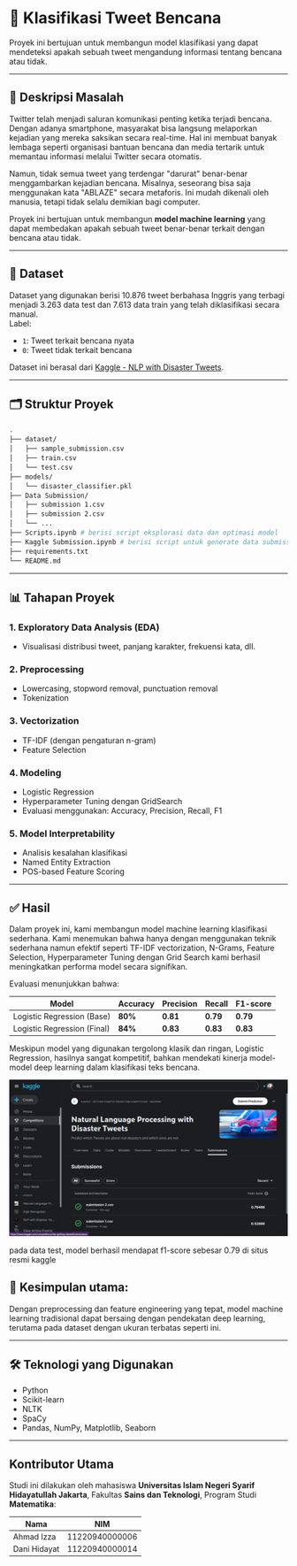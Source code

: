 # 🧠 Klasifikasi Tweet Bencana

Proyek ini bertujuan untuk membangun model klasifikasi yang dapat mendeteksi apakah sebuah tweet mengandung informasi tentang bencana atau tidak.

---

## 📌 Deskripsi Masalah

Twitter telah menjadi saluran komunikasi penting ketika terjadi bencana. Dengan adanya smartphone, masyarakat bisa langsung melaporkan kejadian yang mereka saksikan secara real-time. Hal ini membuat banyak lembaga seperti organisasi bantuan bencana dan media tertarik untuk memantau informasi melalui Twitter secara otomatis.

Namun, tidak semua tweet yang terdengar "darurat" benar-benar menggambarkan kejadian bencana. Misalnya, seseorang bisa saja menggunakan kata "ABLAZE" secara metaforis. Ini mudah dikenali oleh manusia, tetapi tidak selalu demikian bagi computer.

Proyek ini bertujuan untuk membangun **model machine learning** yang dapat membedakan apakah sebuah tweet benar-benar terkait dengan bencana atau tidak.

---

## 📁 Dataset

Dataset yang digunakan berisi 10.876 tweet berbahasa Inggris yang terbagi menjadi 3.263 data test dan 7.613 data train yang telah diklasifikasi secara manual.  
Label:
- `1`: Tweet terkait bencana nyata
- `0`: Tweet tidak terkait bencana

Dataset ini berasal dari [Kaggle - NLP with Disaster Tweets](https://www.kaggle.com/competitions/nlp-getting-started).

---

## 🗂️ Struktur Proyek

```bash
.
├── dataset/
│   ├── sample_submission.csv
│   ├── train.csv
│   └── test.csv
├── models/
│   └── disaster_classifier.pkl
├── Data Submission/
│   ├── submission 1.csv
│   ├── submission 2.csv
│   └── ...
├── Scripts.ipynb # berisi script eksplorasi data dan optimasi model
├── Kaggle Submission.ipynb # berisi script untuk generate data submission ke Kaggle
├── requirements.txt
└── README.md 
```
---

## 📊 Tahapan Proyek
### 1. Exploratory Data Analysis (EDA)
- Visualisasi distribusi tweet, panjang karakter, frekuensi kata, dll.
### 2. Preprocessing
- Lowercasing, stopword removal, punctuation removal
- Tokenization
### 3. Vectorization
- TF-IDF (dengan pengaturan n-gram)
- Feature Selection
### 4. Modeling
- Logistic Regression
- Hyperparameter Tuning dengan GridSearch
- Evaluasi menggunakan: Accuracy, Precision, Recall, F1
### 5. Model Interpretability
- Analisis kesalahan klasifikasi
- Named Entity Extraction
- POS-based Feature Scoring

---

## ✅ Hasil
Dalam proyek ini, kami membangun model machine learning klasifikasi sederhana. Kami menemukan bahwa hanya dengan menggunakan teknik sederhana namun efektif seperti TF-IDF vectorization, N-Grams, Feature Selection, Hyperparameter Tuning dengan Grid Search kami berhasil meningkatkan performa model secara signifikan.

Evaluasi menunjukkan bahwa:

| Model                       | Accuracy  | Precision | Recall   | F1-score |
| --------------------------- | --------- | --------- | -------- | -------- |
| Logistic Regression  (Base) |  **80%**  | **0.81**  | **0.79** | **0.79** |
| Logistic Regression (Final) |  **84%**  | **0.83**  | **0.83** | **0.83** |

Meskipun model yang digunakan tergolong klasik dan ringan, Logistic Regression, hasilnya sangat kompetitif, bahkan mendekati kinerja model-model deep learning dalam klasifikasi teks bencana.

<img src="assets/Screenshot Kaggle  (3).png" alt="F1-Score test data" width="600">

pada data test, model berhasil mendapat f1-score sebesar 0.79 di situs resmi kaggle

## 🎯 Kesimpulan utama: 
Dengan preprocessing dan feature engineering yang tepat, model machine learning tradisional dapat bersaing dengan pendekatan deep learning, terutama pada dataset dengan ukuran terbatas seperti ini.

---

## 🛠️ Teknologi yang Digunakan
- Python
- Scikit-learn
- NLTK
- SpaCy
- Pandas, NumPy, Matplotlib, Seaborn

---

## Kontributor Utama
Studi ini dilakukan oleh mahasiswa **Universitas Islam Negeri Syarif Hidayatullah Jakarta**, Fakultas **Sains dan Teknologi**, Program Studi **Matematika**:  

| Nama                          | NIM            |
| ----------------------------- | -------------- |
| Ahmad Izza                    | 11220940000006 |
| Dani Hidayat                  | 11220940000014 |
